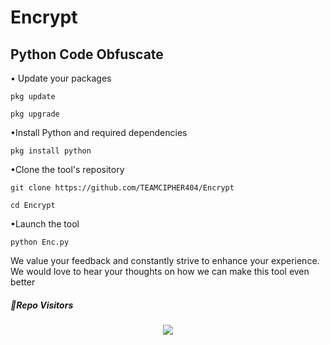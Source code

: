 # Encrypt

## Python Code Obfuscate

• Update your packages

```
pkg update
```
```
pkg upgrade
```
•Install Python and required dependencies
```
pkg install python
```
•Clone the tool's repository
```
git clone https://github.com/TEAMCIPHER404/Encrypt
```
```
cd Encrypt
```
•Launch the tool
```
python Enc.py
```

We value your feedback and constantly strive to enhance your experience. We would love to hear your thoughts on how we can make this tool even better





##### 👀Repo Visitors

<p align="center"> 
<img src="https://profile-counter.glitch.me/Encrypt/count.svg"/>
</p>
